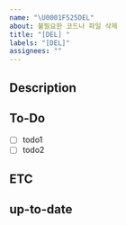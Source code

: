 ```yaml
---
name: "\U0001F525DEL"
about: 불필요한 코드나 파일 삭제
title: "[DEL] "
labels: "[DEL]"
assignees: ""
---
```


## Description

<!-- 어떤 코드나 파일을 삭제할지 작성해주세요. -->

## To-Do

- [ ] todo1
- [ ] todo2

## ETC

<!-- 기타 알려야 하는 상황을 적어주세요 -->

## up-to-date

<!-- 작업이 완료 예정인 시점을 적어주세요 -->
